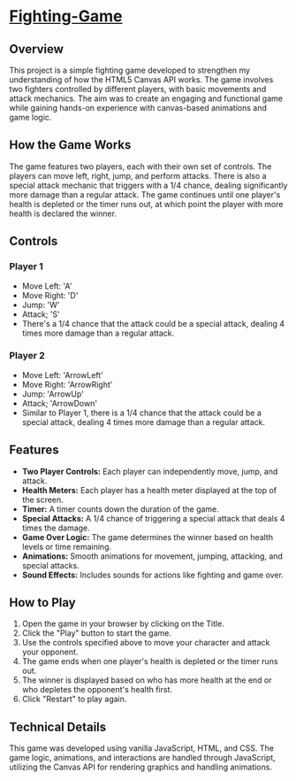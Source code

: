 # [Fighting-Game](https://datamaverik.github.io/Fighting-Game/)

## Overview

This project is a simple fighting game developed to strengthen my understanding of how the HTML5 Canvas API works. The game involves two fighters controlled by different players, with basic movements and attack mechanics. The aim was to create an engaging and functional game while gaining hands-on experience with canvas-based animations and game logic.

## How the Game Works

The game features two players, each with their own set of controls. The players can move left, right, jump, and perform attacks. There is also a special attack mechanic that triggers with a 1/4 chance, dealing significantly more damage than a regular attack. The game continues until one player's health is depleted or the timer runs out, at which point the player with more health is declared the winner.

## Controls

### Player 1

- Move Left: 'A'
- Move Right: 'D'
- Jump: 'W'
- Attack; 'S'
- There's a 1/4 chance that the attack could be a special attack, dealing 4 times more damage than a regular attack.

### Player 2

- Move Left: 'ArrowLeft'
- Move Right: 'ArrowRight'
- Jump: 'ArrowUp'
- Attack; 'ArrowDown'
- Similar to Player 1, there is a 1/4 chance that the attack could be a special attack, dealing 4 times more damage than a regular attack.

## Features

- **Two Player Controls:** Each player can independently move, jump, and attack.
- **Health Meters:** Each player has a health meter displayed at the top of the screen.
- **Timer:** A timer counts down the duration of the game.
- **Special Attacks:** A 1/4 chance of triggering a special attack that deals 4 times the damage.
- **Game Over Logic:** The game determines the winner based on health levels or time remaining.
- **Animations:** Smooth animations for movement, jumping, attacking, and special attacks.
- **Sound Effects:** Includes sounds for actions like fighting and game over.

## How to Play

1. Open the game in your browser by clicking on the Title.
2. Click the "Play" button to start the game.
3. Use the controls specified above to move your character and attack your opponent.
4. The game ends when one player's health is depleted or the timer runs out.
5. The winner is displayed based on who has more health at the end or who depletes the opponent's health first.
6. Click "Restart" to play again.

## Technical Details

This game was developed using vanilla JavaScript, HTML, and CSS. The game logic, animations, and interactions are handled through JavaScript, utilizing the Canvas API for rendering graphics and handling animations.
